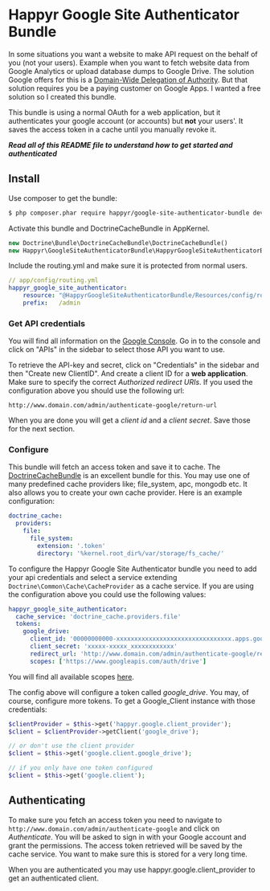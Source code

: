 # Happyr Google Site Authenticator Bundle

In some situations you want a website to make API request on the behalf of you (not your users). Example when
you want to fetch website data from Google Analytics or upload database dumps to Google Drive. The solution Google
offers for this is a [Domain-Wide Delegation of Authority](https://developers.google.com/drive/web/delegation). But
that solution requires you be a paying customer on Google Apps. I wanted a free solution so I created this bundle.

This bundle is using a normal OAuth for a web application, but it authenticates your google account (or accounts) but
**not** your users'. It saves the access token in a cache until you manually revoke it.

***Read all of this README file to understand how to get started and authenticated***

## Install

Use composer to get the bundle:

```bash
$ php composer.phar require happyr/google-site-authenticator-bundle dev-master
```

Activate this bundle and DoctrineCacheBundle in AppKernel.

```php
new Doctrine\Bundle\DoctrineCacheBundle\DoctrineCacheBundle()
new Happyr\GoogleSiteAuthenticatorBundle\HappyrGoogleSiteAuthenticatorBundle(),
```

Include the routing.yml and make sure it is protected from normal users.

```yml
// app/config/routing.yml
happyr_google_site_authenticator:
    resource: "@HappyrGoogleSiteAuthenticatorBundle/Resources/config/routing.yml"
    prefix:   /admin
```

### Get API credentials

You will find all information on the [Google Console](https://code.google.com/apis/console). Go in to the console and
click on "APIs" in the sidebar to select those API you want to use.

To retrieve the API-key and secret, click on "Credentials" in the sidebar and then "Create new ClientID". And create a
client ID for a **web application**. Make sure to specify the correct *Authorized redirect URIs*. If you used the
configuration above you should use the following url:

```
http://www.domain.com/admin/authenticate-google/return-url
```

When you are done you will get a *client id* and a *client secret*. Save those for the next section.

### Configure

This bundle will fetch an access token and save it to cache. The [DoctrineCacheBundle](https://github.com/doctrine/DoctrineCacheBundle)
is an excellent bundle for this. You may use one of many predefined cache providers like; file_system, apc, mongodb etc.
It also allows you to create your own cache provider. Here is an example configuration:

``` yml
doctrine_cache:
  providers:
    file:
      file_system:
        extension: '.token'
        directory: '%kernel.root_dir%/var/storage/fs_cache/'
```

To configure the Happyr Google Site Authenticator bundle you need to add your api credentials and select a service
extending `Doctrine\Common\Cache\CacheProvider` as a cache service. If you are using the configuration
above you could use the following values:

``` yml
happyr_google_site_authenticator:
  cache_service: 'doctrine_cache.providers.file'
  tokens:
    google_drive:
      client_id: '00000000000-xxxxxxxxxxxxxxxxxxxxxxxxxxxxxxxx.apps.googleusercontent.com'
      client_secret: 'xxxxx-xxxxx_xxxxxxxxxxxx'
      redirect_url: 'http://www.domain.com/admin/authenticate-google/return-url'
      scopes: ['https://www.googleapis.com/auth/drive']
```
You will find all available scopes [here](https://developers.google.com/oauthplayground/).

The config above will configure a token called *google_drive*. You may, of course, configure more tokens. To get a
Google_Client instance with those credentials:

``` php
$clientProvider = $this->get('happyr.google.client_provider');
$client = $clientProvider->getClient('google_drive');

// or don't use the client provider
$client = $this->get('google.client.google_drive');

// if you only have one token configured
$client = $this->get('google.client');

```



## Authenticating

To make sure you fetch an access token you need to navigate to `http://www.domain.com/admin/authenticate-google` and
click on *Authenticate*. You will be asked to sign in with your Google account and grant the permissions. The access token
retrieved will be saved by the cache service. You want to make sure this is stored for a very long time.

When you are authenticated you may use happyr.google.client_provider to get an authenticated client.
